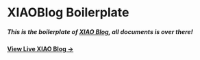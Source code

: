 # XIAOBlog Boilerplate

##### This is the boilerplate of [XIAO Blog](https://github.com/XiaoQi-cai/xiaoqi-test), all documents is over there!

#### [View Live XIAO Blog &rarr;](http://ao.xiaoqi.site)
